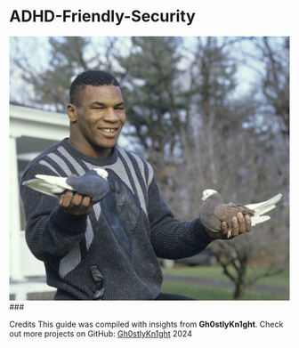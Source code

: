 # ADHD-Friendly-Security
<img title="a title" alt="Alt text" src="https://github.com/Gh0stlyKn1ght/ADHD-Friendly-security/blob/c7f9fd0f14eb3ea064328670ff2329029cc4fb02/ASSETS/1985-684993682.jpg">### 



Credits
This guide was compiled with insights from **Gh0stlyKn1ght**.
Check out more projects on GitHub: [Gh0stlyKn1ght](https://github.com/Gh0stlyKn1ght) 2024
